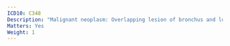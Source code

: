 ```yaml
---
ICD10: C348
Description: "Malignant neoplasm: Overlapping lesion of bronchus and lung"
Matters: Yes
Weight: 1
---
```


